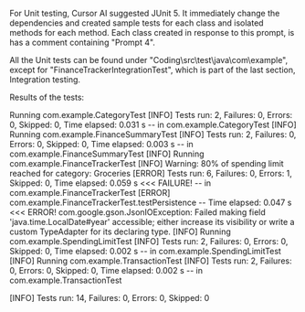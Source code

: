 For Unit testing, Cursor AI suggested JUnit 5.
It immediately change the dependencies and created sample tests for each class and isolated methods for each method.
Each class created in response to this prompt, is has a comment containing "Prompt 4".

All the Unit tests can be found under "Coding\src\test\java\com\example", except for "FinanceTrackerIntegrationTest", which is part of the last section, Integration testing. 

Results of the tests:

Running com.example.CategoryTest
[INFO] Tests run: 2, Failures: 0, Errors: 0, Skipped: 0, Time elapsed: 0.031 s -- in com.example.CategoryTest
[INFO] Running com.example.FinanceSummaryTest
[INFO] Tests run: 2, Failures: 0, Errors: 0, Skipped: 0, Time elapsed: 0.003 s -- in com.example.FinanceSummaryTest
[INFO] Running com.example.FinanceTrackerTest
[INFO] Warning: 80\% of spending limit reached for category: Groceries
[ERROR] Tests run: 6, Failures: 0, Errors: 1, Skipped: 0, Time elapsed: 0.059 s <<< FAILURE! -- in com.example.FinanceTrackerTest
[ERROR] com.example.FinanceTrackerTest.testPersistence -- Time elapsed: 0.047 s <<< ERROR!
com.google.gson.JsonIOException: Failed making field 'java.time.LocalDate#year' accessible; either increase its visibility or write a custom TypeAdapter for its declaring type.
[INFO] Running com.example.SpendingLimitTest
[INFO] Tests run: 2, Failures: 0, Errors: 0, Skipped: 0, Time elapsed: 0.002 s -- in com.example.SpendingLimitTest
[INFO] Running com.example.TransactionTest
[INFO] Tests run: 2, Failures: 0, Errors: 0, Skipped: 0, Time elapsed: 0.002 s -- in com.example.TransactionTest

[INFO] Tests run: 14, Failures: 0, Errors: 0, Skipped: 0